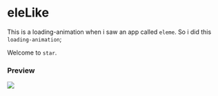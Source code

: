 # eleLike

This is a loading-animation when i saw an app called `eleme`. So i did this `loading-animation`;

Welcome to `star`.

### Preview

![](http://7xphy5.com1.z0.glb.clouddn.com/eleLike.gif)